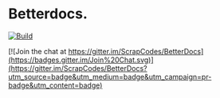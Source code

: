 # Betterdocs.

[![Build](https://travis-ci.org/ScrapCodes/BetterDocs.svg?branch=master)](https://travis-ci.org/ScrapCodes/BetterDocs/builds)

[![Join the chat at https://gitter.im/ScrapCodes/BetterDocs](https://badges.gitter.im/Join%20Chat.svg)](https://gitter.im/ScrapCodes/BetterDocs?utm_source=badge&utm_medium=badge&utm_campaign=pr-badge&utm_content=badge)
